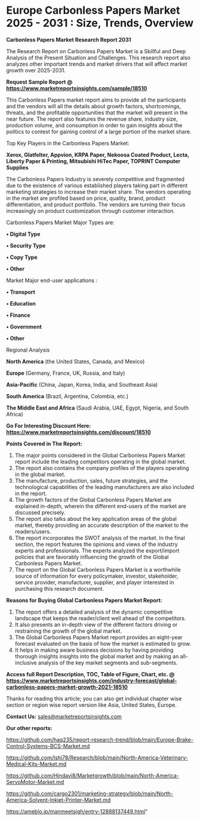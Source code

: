 # Europe Carbonless Papers Market 2025 - 2031 : Size, Trends, Overview

<strong>Carbonless Papers Market Research Report 2031</strong>

The Research Report on Carbonless Papers Market is a Skillful and Deep Analysis of the Present Situation and Challenges. This research report also analyzes other important trends and market drivers that will affect market growth over 2025-2031.

<strong>Request Sample Report @ <a href=https://www.marketreportsinsights.com/sample/18510>https://www.marketreportsinsights.com/sample/18510</a></strong>

This Carbonless Papers market report aims to provide all the participants and the vendors will all the details about growth factors, shortcomings, threats, and the profitable opportunities that the market will present in the near future. The report also features the revenue share, industry size, production volume, and consumption in order to gain insights about the politics to contest for gaining control of a large portion of the market share.

Top Key Players in the Carbonless Papers Market:

<strong>Xerox, Glatfelter, Appvion, KRPA Paper, Nekoosa Coated Product, Lecta, Liberty Paper & Printing, Mitsubishi HiTec Paper, TOPRINT Computer Supplies</strong>

The Carbonless Papers Industry is severely competitive and fragmented due to the existence of various established players taking part in different marketing strategies to increase their market share. The vendors operating in the market are profiled based on price, quality, brand, product differentiation, and product portfolio. The vendors are turning their focus increasingly on product customization through customer interaction.

Carbonless Papers Market Major Types are:

<strong>• Digital Type

• Security Type

• Copy Type

• Other</strong>

Market Major end-user applications :

<strong>• Transport

• Education

• Finance

• Government

• Other</strong>

Regional Analysis

</u><strong><b>North America</b></strong> (the United States, Canada, and Mexico)

<strong><b>Europe </b></strong>(Germany, France, UK, Russia, and Italy)

<strong><b>Asia-Pacific</b></strong> (China, Japan, Korea, India, and Southeast Asia)

<strong><b>South America</b></strong> (Brazil, Argentina, Colombia, etc.)

<strong><b>The Middle East and Africa</b></strong> (Saudi Arabia, UAE, Egypt, Nigeria, and South Africa)

<strong>Go For Interesting Discount Here: <a href=https://www.marketreportsinsights.com/discount/18510>https://www.marketreportsinsights.com/discount/18510</a></strong>

<strong>Points Covered in The Report:</strong>
<ol>
  <li>The major points considered in the Global Carbonless Papers Market report include the leading competitors operating in the global market.</li>
  <li>The report also contains the company profiles of the players operating in the global market.</li>
  <li>The manufacture, production, sales, future strategies, and the technological capabilities of the leading manufacturers are also included in the report.</li>
  <li>The growth factors of the Global Carbonless Papers Market are explained in-depth, wherein the different end-users of the market are discussed precisely.</li>
  <li>The report also talks about the key application areas of the global market, thereby providing an accurate description of the market to the readers/users.</li>
  <li>The report incorporates the SWOT analysis of the market. In the final section, the report features the opinions and views of the industry experts and professionals. The experts analyzed the export/import policies that are favorably influencing the growth of the Global Carbonless Papers Market.</li>
  <li>The report on the Global Carbonless Papers Market is a worthwhile source of information for every policymaker, investor, stakeholder, service provider, manufacturer, supplier, and player interested in purchasing this research document.</li>
</ol>
<strong>Reasons for Buying Global Carbonless Papers Market Report:</strong>

<ol>
  <li>The report offers a detailed analysis of the dynamic competitive landscape that keeps the reader/client well ahead of the competitors.</li>
  <li>It also presents an in-depth view of the different factors driving or restraining the growth of the global market.</li>
  <li>The Global Carbonless Papers Market report provides an eight-year forecast evaluated on the basis of how the market is estimated to grow.</li>
  <li>It helps in making aware business decisions by having providing thorough insights insights into the global market and by making an all-inclusive analysis of the key market segments and sub-segments.</li>
</ol>
<strong>Access full Report Description, TOC, Table of Figure, Chart, etc. @ <a href=https://www.marketreportsinsights.com/industry-forecast/global-carbonless-papers-market-growth-2021-18510>https://www.marketreportsinsights.com/industry-forecast/global-carbonless-papers-market-growth-2021-18510</a></strong>


Thanks for reading this article; you can also get individual chapter wise section or region wise report version like Asia, United States, Europe.

<strong>Contact Us:</strong>
sales@marketreportsinsights.com

<strong>Our other reports:</strong>

<a href=https://github.com/haq235/report-research-trend/blob/main/Europe-Brake-Control-Systems-BCS-Market.md>https://github.com/haq235/report-research-trend/blob/main/Europe-Brake-Control-Systems-BCS-Market.md</a>

<a href=https://github.com/Ishi78/Research/blob/main/North-America-Veterinary-Medical-Kits-Market.md>https://github.com/Ishi78/Research/blob/main/North-America-Veterinary-Medical-Kits-Market.md</a>

<a href=https://github.com/Hindavi8/Marketgrowth/blob/main/North-America-ServoMotor-Market.md>https://github.com/Hindavi8/Marketgrowth/blob/main/North-America-ServoMotor-Market.md</a>

<a href=https://github.com/cargo2301/marketing-strategy/blob/main/North-America-Solvent-Inkjet-Printer-Market.md>https://github.com/cargo2301/marketing-strategy/blob/main/North-America-Solvent-Inkjet-Printer-Market.md</a>

<a href=https://ameblo.jp/manmeetsigh/entry-12888137449.html>https://ameblo.jp/manmeetsigh/entry-12888137449.html</a>"
